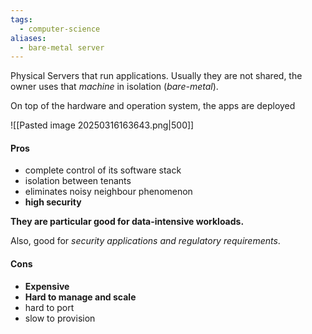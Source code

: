 ```yaml
---
tags:
  - computer-science
aliases:
  - bare-metal server
---
```

Physical Servers that run applications. Usually they are not shared, the owner uses that *machine* in isolation (*bare-metal*).

On top of the hardware and operation system, the apps are deployed

![[Pasted image 20250316163643.png|500]]

#### Pros
- complete control of its software stack
- isolation between tenants
- eliminates noisy neighbour phenomenon
- **high security**

**They are particular good for data-intensive workloads.**

Also, good for *security applications and regulatory requirements*.
#### Cons
- **Expensive**
- **Hard to manage and scale**
- hard to port
- slow to provision

